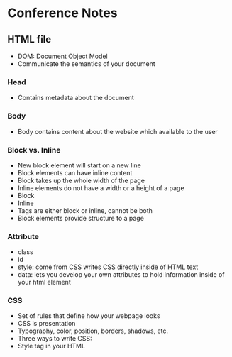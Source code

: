 # Conference Notes

## HTML file

  - DOM: Document Object Model
  - Communicate the semantics of your document

### Head

 - Contains metadata about the document

### Body

 - Body contains content about the website which available to the user


### Block vs. Inline

 - New block element will start on a new line
 - Block elements can have inline content
 - Block takes up the whole width of the page
 - Inline elements do not have a width or a height of a page
 - Block <div>
 - Inline <span>
 - Tags are either block or inline, cannot be both
 - Block elements provide structure to a page

### Attribute
 - class
 - id
 - style: come from CSS writes CSS directly inside of HTML text
 - data: lets you develop your own attributes to hold information inside of your html element
 
### CSS
 - Set of rules that define how your webpage looks
 - CSS is presentation
 - Typography, color, position, borders, shadows, etc.
 - Three ways to write CSS:
  - Style tag in your HTML <style>
  - .css file
  - Inside another tag

```
selector {
  property: value;
  property: value;
}
```

### Javascript

 - Assignment is different in js than R
 - var new_var = 65 "polite way of doing it"
 - newer key words: const or let
 - const: variable that will not change
 - let: not a constant

```
let fruit = 'mango'

`My favorite fruit might be' ${fruit}`
``` 
  - R we have lists and js we have objects (JSON)
  - object: collection of named entries
  - Array: can put anything
  - js is 0 indexed
  - undefined: null
  - Both languages are functional, and can be object-oriented
  - Can store functions inside of objects
  - Function on an object is called a method
  - Properties on a an object is an attribute
  - JS runs in the browser

### Arrays

 - Arrays come with properties and methods
 - Push method modified the object in place, no assignment necessary
 - pop does the opposite of push
 - pop and push are methods of the array object
 - not all methods of arrays modify an array
 - sort orders the array and modified the array
 - No good syntax that tells you method will modified the array and which will not
 - keys of an array are just [0, 1, 2, 3, 4]
 - `Object.keys("obj_name")` will return the keys of an object

### Prototype and Inheritance

 - Capital letter is a constructor which makes object of specific type for you
 - Methods which are attached to the prototype are called static methods
 
### JS functions

 - Arguments are called by position rather than by name
 - Arguments only matter for inside the function
 - When calling the function, the position of the arguments is what matters
 - Arrow functions, relatively new in JS
```
const increment = (x, by = 1) => {
return x + by
}

const increment = (x) => x + 1
```

### Reactions not reactivity

 - listen for browser events (clicking, pressing a key, hovering), browser is keep track of those events that are happening
```
logo.addEventListener()
```

 - JS it's called a callback
 - Element (logo), Event (click), callback (showCard (which is a function written in JS))
 - 